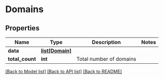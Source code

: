 # Domains

## Properties
Name | Type | Description | Notes
------------ | ------------- | ------------- | -------------
**data** | [**list[Domain]**](Domain.md) |  | 
**total_count** | **int** | Total number of domains  | 

[[Back to Model list]](../README.md#documentation-for-models) [[Back to API list]](../README.md#documentation-for-api-endpoints) [[Back to README]](../README.md)

